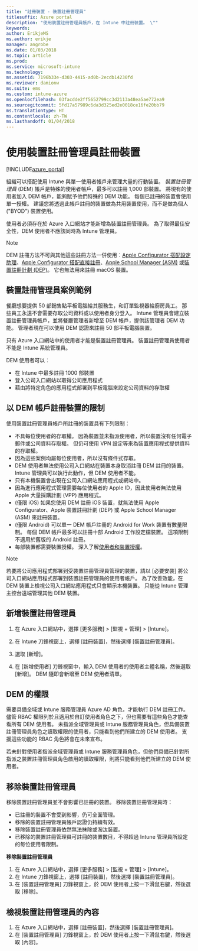 ```yaml
---
title: "註冊裝置 - 裝置註冊管理員"
titlesuffix: Azure portal
description: "使用裝置註冊管理員帳戶，在 Intune 中註冊裝置。 \""
keywords: 
author: ErikjeMS
ms.author: erikje
manager: angrobe
ms.date: 01/03/2018
ms.topic: article
ms.prod: 
ms.service: microsoft-intune
ms.technology: 
ms.assetid: 7196b33e-d303-4415-ad0b-2ecdb14230fd
ms.reviewer: damionw
ms.suite: ems
ms.custom: intune-azure
ms.openlocfilehash: 03facdde2ff5652799cc3d2113a48ea5ae772ea9
ms.sourcegitcommit: 5fd17a57989c6da3d325ed2e0018ce16fe20bb79
ms.translationtype: HT
ms.contentlocale: zh-TW
ms.lasthandoff: 01/04/2018
---
```

# <a name="enroll-devices-using-device-enrollment-manager"></a>使用裝置註冊管理員註冊裝置

[!INCLUDE[azure_portal](./includes/azure_portal.md)]

組織可以搭配使用 Intune 與單一使用者帳戶來管理大量的行動裝置。 *裝置註冊管理員* (DEM) 帳戶是特殊的使用者帳戶，最多可以註冊 1,000 部裝置。 將現有的使用者加入 DEM 帳戶，能夠賦予他們特殊的 DEM 功能。 每個已註冊的裝置會使用單一授權。 建議您將透過此帳戶註冊的裝置做為共用裝置使用，而不是做為個人 ("BYOD") 裝置使用。  

使用者必須存在於 Azure 入口網站才能新增為裝置註冊管理員。 為了取得最佳安全性，DEM 使用者不應該同時為 Intune 管理員。

>[!NOTE]
>DEM 註冊方法不可與其他這些註冊方法一併使用︰[Apple Configurator 搭配設定助理](apple-configurator-setup-assistant-enroll-ios.md)、[Apple Configurator 搭配直接註冊](apple-configurator-direct-enroll-ios.md)、[Apple School Manager (ASM)](apple-school-manager-set-up-ios.md) 或[裝置註冊計劃 (DEP)](device-enrollment-program-enroll-ios.md)。 它也無法用來註冊 macOS 裝置。 

## <a name="example-of-a-device-enrollment-manager-scenario"></a>裝置註冊管理員案例範例

餐廳想要提供 50 部銷售點平板電腦給其服務生，和訂單監視器給廚房員工。 那些員工永遠不會需要存取公司資料或以使用者身分登入。 Intune 管理員會建立裝置註冊管理員帳戶，並將餐廳管理者新增至 DEM 帳戶，提供該管理者 DEM 功能。 管理者現在可以使用 DEM 認證來註冊 50 部平板電腦裝置。

只有 Azure 入口網站中的使用者才能是裝置註冊管理員。 裝置註冊管理員使用者不能是 Intune 系統管理員。

DEM 使用者可以︰

-   在 Intune 中最多註冊 1000 部裝置
-   登入公司入口網站以取得公司應用程式
-   藉由將特定角色的應用程式部署到平板電腦來設定公司資料的存取權

## <a name="limitations-of-devices-that-are-enrolled-with-a-dem-account"></a>以 DEM 帳戶註冊裝置的限制

使用裝置註冊管理員帳戶所註冊的裝置具有下列限制︰

  - 不具每位使用者的存取權。 因為裝置並未指派使用者，所以裝置沒有任何電子郵件或公司資料存取權。 但仍可使用 VPN 設定等來為裝置應用程式提供資料的存取權。
  - 因為這些案例均屬每位使用者，所以沒有條件式存取。
  - DEM 使用者無法使用公司入口網站在裝置本身取消註冊 DEM 註冊的裝置。 Intune 管理員可以執行此動作，但 DEM 使用者不能。
  - 只有本機裝置會出現在公司入口網站應用程式或網站中。
  - 因為進行應用程式管理需要每位使用者的 Apple ID，因此使用者無法使用 Apple 大量採購計劃 (VPP) 應用程式。
  - (僅限 iOS) 如果您使用 DEM 註冊 iOS 裝置，就無法使用 Apple Configurator、Apple 裝置註冊計劃 (DEP) 或 Apple School Manager (ASM) 來註冊裝置。
  - (僅限 Android) 可以單一 DEM 帳戶註冊的 Android for Work 裝置有數量限制。 每個 DEM 帳戶最多可以註冊十部 Android 工作設定檔裝置。 這項限制不適用於舊版的 Android 註冊。
  - 每部裝置都需要裝置授權。 深入了解[使用者和裝置授權](licenses-assign.md#how-user-and-device-licenses-affect-access-to-services)。


> [!NOTE]
> 若要將公司應用程式部署到受裝置註冊管理員管理的裝置，請以 [必要安裝] 將公司入口網站應用程式部署到裝置註冊管理員的使用者帳戶。
> 為了改善效能，在 DEM 裝置上檢視公司入口網站應用程式只會顯示本機裝置。 只能從 Intune 管理主控台遠端管理其他 DEM 裝置。


## <a name="add-a-device-enrollment-manager"></a>新增裝置註冊管理員

1.  在 Azure 入口網站中，選擇 [更多服務] > [監視 + 管理] > [Intune]。

2.  在 Intune 刀鋒視窗上，選擇 [註冊裝置]，然後選擇 [裝置註冊管理員]。

3.  選取 [新增]。

4.  在 [新增使用者] 刀鋒視窗中，輸入 DEM 使用者的使用者主體名稱，然後選取 [新增]。 DEM 隨即會新增至 DEM 使用者清單。

## <a name="permissions-for-dem"></a>DEM 的權限

需要具備全域或 Intune 服務管理員 Azure AD 角色，才能執行 DEM 註冊工作。 儘管 RBAC 權限列於且適用於自訂使用者角色之下，但也需要有這些角色才能查看所有 DEM 使用者。 未指派全域管理員或 Intune 服務管理員角色，但具備裝置註冊管理員角色之讀取權限的使用者，只能看到他們所建立的 DEM 使用者。 支援這些功能的 RBAC 角色將會在未來宣布。

若未針對使用者指派全域管理員或 Intune 服務管理員角色，但他們具備已針對所指派之裝置註冊管理員角色啟用的讀取權限，則將只能看到他們所建立的 DEM 使用者。

## <a name="remove-a-device-enrollment-manager"></a>移除裝置註冊管理員

移除裝置註冊管理員並不會影響已註冊的裝置。 移除裝置註冊管理員時：

-   已註冊的裝置不會受到影響，仍可全面管理。
-   移除的裝置註冊管理員帳戶認證仍持續有效。
-   移除裝置註冊管理員依然無法抹除或淘汰裝置。
-   已移除的裝置註冊管理員可註冊的裝置數目，不得超過 Intune 管理員所設定的每位使用者限制。

**移除裝置註冊管理員**

1. 在 Azure 入口網站中，選擇 [更多服務] > [監視 + 管理] > [Intune]。
2. 在 Intune 刀鋒視窗上，選擇 [註冊裝置]，然後選擇 [裝置註冊管理員]。
3. 在 [裝置註冊管理員] 刀鋒視窗上，於 DEM 使用者上按一下滑鼠右鍵，然後選取 [移除]。

## <a name="view-the-properties-of-a-device-enrollment-manager"></a>檢視裝置註冊管理員的內容

1. 在 Azure 入口網站中，選擇 [註冊裝置]，然後選擇 [裝置註冊管理員]。
2. 在 [裝置註冊管理員] 刀鋒視窗上，於 DEM 使用者上按一下滑鼠右鍵，然後選取 [內容]。
